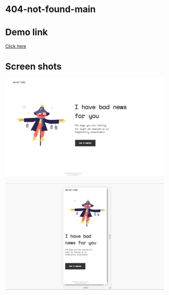# 404-not-found-main

<h1>Demo link </h1>
<a href="https://gunalantony8124.github.io/404-not-found/404-not-found-main/index.html">Click here</a>

<h1>Screen shots</h2>
<img src="404-not-found-main/images/image2.JPG">
<img src="404-not-found-main/images/image1.JPG">
